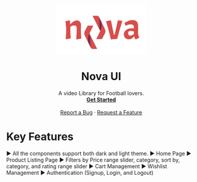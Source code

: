 <p align="center">
  <a href="https://nova-video-library.netlify.app/" target="_blank">
    <img src="https://github.com/sach10-create/Nova-ui-Component-Library/blob/dev/components/assets/nova-logo-dark.png" alt="Nova UI logo" >
  </a>
</p>
<h1 align="center" color="green">Nova UI</h3>
<p align="center">
A video Library for Football lovers.
  <br>
  <a href="https://nova-video-library.netlify.app/"><strong>Get Started</strong></a>
 <br />
  <br />
    <a href="https://github.com/sach10-create/nova-video-library/issues/new?assignees=&labels=bug&template=01_BUG_REPORT.md&title=bug%3A+">Report a Bug</a>
    ·
    <a href="https://github.com/sach10-create/nova-video-library/issues/new?assignees=&labels=enhancement&template=02_FEATURE_REQUEST.md&title=feat%3A+">Request a Feature</a>
</div>
</p>


# Key Features
▶️ All the components support both dark and light theme.
▶️ Home Page
▶️ Product Listing Page
▶️ Filters by Price range slider, category, sort by, category, and rating range slider
▶️ Cart Management
▶️ Wishlist Management
▶️ Authentication (Signup, Login, and Logout)
